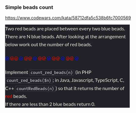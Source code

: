 ### Simple beads count

https://www.codewars.com/kata/58712dfa5c538b6fc7000569

![description](./description.jpg "Description")
